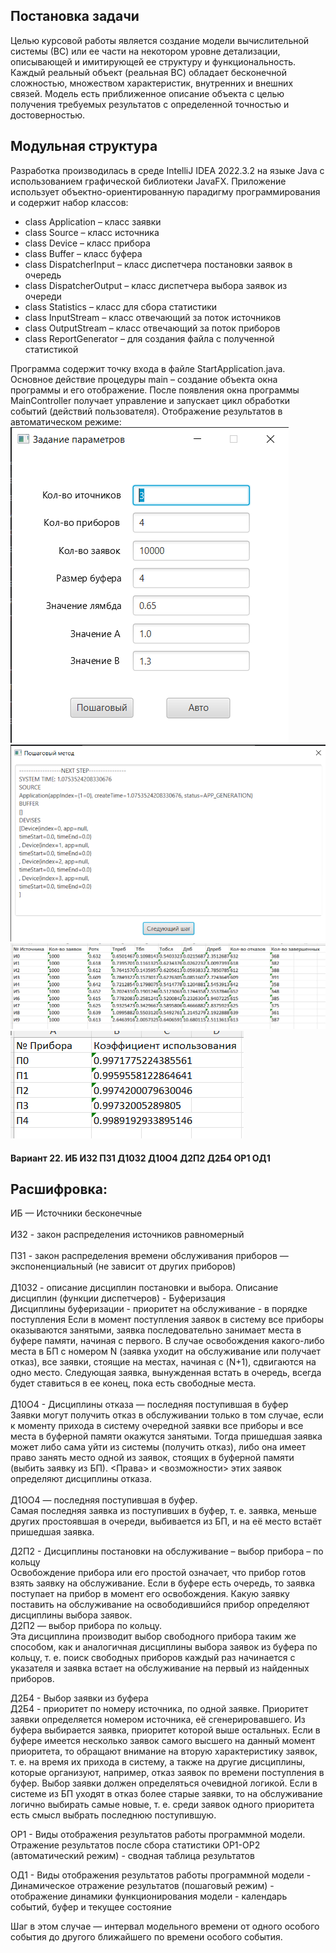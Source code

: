 ## Постановка задачи
Целью курсовой работы является создание модели вычислительной системы (ВС) или ее части на некотором уровне детализации, описывающей и имитирующей ее структуру и функциональность.
<br/>Каждый реальный объект (реальная ВС) обладает бесконечной сложностью, множеством характеристик, внутренних и внешних связей. Модель есть приближенное описание объекта с целью получения требуемых результатов с определенной точностью и достоверностью.

## Модульная структура
Разработка производилась в среде IntelliJ IDEA 2022.3.2 на языке Java с использованием графической библиотеки JavaFX.
Приложение использует объектно-ориентированную парадигму программирования и содержит набор классов:

* class Application – класс заявки
* class Source – класс источника
* class Device – класс прибора
* class Buffer – класс буфера
* class DispatcherInput – класс диспетчера постановки заявок в очередь
* class DispatcherOutput – класс диспетчера выбора заявок из очереди
* class Statistics – класс для сбора статистики
* class InputStream – класс отвечающий за поток источников
* class OutputStream – класс отвечающий за поток приборов
* class ReportGenerator – для создания файла с полученной статистикой

Программа содержит точку входа в файле StartApplication.java. Основное действие процедуры main – создание объекта окна программы и его отображение. После появления окна программы MainController получает управление и запускает цикл обработки событий (действий пользователя). Отображение результатов в автоматическом режиме:<br/>
![Screenshot](https://github.com/A192747/APS/blob/main/images/image1.png)<br/>
![Screenshot](https://github.com/A192747/APS/blob/main/images/image2.png)<br/>
![Screenshot](https://github.com/A192747/APS/blob/main/images/image3.png)<br/>
![Screenshot](https://github.com/A192747/APS/blob/main/images/image4.png)<br/>

#### Вариант 22. ИБ ИЗ2 ПЗ1 Д10З2 Д10О4 Д2П2 Д2Б4 ОР1 ОД1

## Расшифровка:
ИБ — Источники бесконечные<br/>
<br/>ИЗ2 - закон распределения источников равномерный<br/>
<br/>ПЗ1 - закон распределения времени обслуживания приборов — экспоненциальный (не зависит от других приборов)<br/>
<br/>Д10З2 - описание дисциплин постановки и выбора. Описание дисциплин (функции диспетчеров) - Буферизация<br/>
Дисциплины буферизации - приоритет на обслуживание - в порядке поступления
Если в момент поступления заявок в систему все приборы оказываются занятыми, заявка последовательно занимает места в буфере памяти, начиная с первого. В случае освобождения какого-либо места в БП с номером N (заявка уходит на обслуживание или получает отказ), все заявки, стоящие на местах, начиная с (N+1), сдвигаются на одно место. Следующая заявка, вынужденная встать в очередь, всегда будет ставиться в ее конец, пока есть свободные места.
<br/><br/>Д10О4 - Дисциплины отказа — последняя поступившая в буфер<br/>
Заявки могут получить отказ в обслуживании только в том случае, если к моменту прихода в систему очередной заявки все приборы и все места в буферной памяти окажутся занятыми. Тогда пришедшая заявка может либо сама уйти из системы (получить отказ), либо она имеет право занять место одной из заявок, стоящих в буферной памяти (выбить заявку из БП). <Права> и <возможности> этих заявок определяют дисциплины отказа.
<br/><br/>Д1ОО4 — последняя поступившая в буфер.<br/>
Самая последняя заявка из поступивших в буфер, т. е. заявка, меньше других простоявшая в очереди, выбивается из БП, и на её место встаёт пришедшая заявка.

 
Д2П2 - Дисциплины постановки на обслуживание – выбор прибора – по кольцу<br/>
Освобождение прибора или его простой означает, что прибор готов взять заявку на обслуживание. Если в буфере есть очередь, то заявка поступает на прибор в момент его освобождения. Какую заявку поставить на обслуживание на освободившийся прибор определяют дисциплины выбора заявок.
<br/>Д2П2 — выбор прибора по кольцу.<br/>
Эта дисциплина производит выбор свободного прибора таким же способом, как и аналогичная дисциплины выбора заявок из буфера по кольцу, т. е. поиск свободных приборов каждый раз начинается с указателя и заявка встает на обслуживание на первый из найденных приборов.




Д2Б4 - Выбор заявки из буфера<br/>
Д2Б4 - приоритет по номеру источника, по одной заявке. Приоритет   заявки   определяется   номером   источника,   её сгенерировавшего. Из буфера выбирается заявка, приоритет которой выше  остальных.  Если  в  буфере  имеется  несколько  заявок  самого высшего на данный момент приоритета, то обращают внимание на вторую характеристику заявок, т. е. на время их прихода в систему, a также на другие дисциплины, которые организуют, например, отказ заявок  по  времени  поступления  в  буфер.  Выбор  заявки  должен определяться  очевидной  логикой.  Если  в  системе  из  БП  уходят  в отказ  более  старые  заявки,  то  на  обслуживание  логично  выбирать самые  новые,  т.  е.  среди  заявок  одного  приоритета  есть  смысл выбрать последнюю поступившую.

ОР1 - Виды отображения результатов работы программной модели. Отражение результатов после сбора статистики ОР1-ОР2 (автоматический режим) - сводная таблица результатов

ОД1 - Виды отображения результатов работы программной модели - Динамическое отражение результатов (пошаговый режим) - отображение динамики функционирования модели - календарь событий, буфер и текущее состояние

Шаг в этом случае — интервал модельного времени от одного особого события до другого ближайшего по времени особого события.




